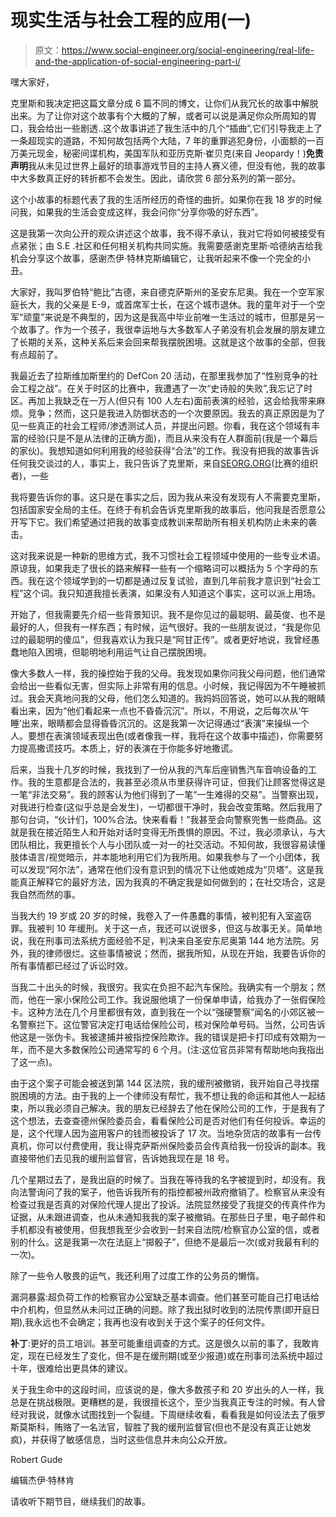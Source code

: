 # 现实生活与社会工程的应用(一)

> 原文：<https://www.social-engineer.org/social-engineering/real-life-and-the-application-of-social-engineering-part-i/>

嘿大家好，

克里斯和我决定把这篇文章分成 6 篇不同的博文，让你们从我冗长的故事中解脱出来。为了让你对这个故事有个大概的了解，或者可以说是满足你众所周知的胃口，我会给出一些剧透..这个故事讲述了我生活中的几个“插曲”,它们引导我走上了一条超现实的道路，不知何故包括两个大陆，7 年的重罪逃犯身份，小面额的一百万美元现金，秘密间谍机构，美国军队和亚历克斯·崔贝克(来自 Jeopardy！)**免责声明**我从未见过世界上最好的琐事游戏节目的主持人赛义德，但没有他，我的故事中大多数真正好的转折都不会发生。因此，请欣赏 6 部分系列的第一部分。

这个小故事的标题代表了我的生活所经历的奇怪的曲折。如果你在我 18 岁的时候问我，如果我的生活会变成这样，我会问你“分享你吸的好东西”。

这是我第一次向公开的观众讲述这个故事，我不得不承认，我对它将如何被接受有点紧张；由 S.E .社区和任何相关机构共同实施。我需要感谢克里斯·哈德纳吉给我机会分享这个故事，感谢杰伊·特林克斯编辑它，让我听起来不像一个完全的小丑。

大家好，我叫罗伯特“鲍比”古德，来自德克萨斯州的圣安东尼奥。我在一个空军家庭长大，我的父亲是 E-9，或首席军士长，在这个城市退休。我的童年对于一个空军“顽童”来说是不典型的，因为这是我高中毕业前唯一生活过的城市，但那是另一个故事了。作为一个孩子，我很幸运地与大多数军人子弟没有机会发展的朋友建立了长期的关系，这种关系后来会回来帮我摆脱困境。这就是这个故事的全部，但我有点超前了。

我最近去了拉斯维加斯里约的 DefCon 20 活动，在那里我参加了“性别竞争的社会工程之战”。在关于时区的比赛中，我遭遇了一次“史诗般的失败”,我忘记了时区。再加上我缺乏在一万人(但只有 100 人左右)面前表演的经验，这会给我带来麻烦。竞争；然而，这只是我进入防御状态的一个次要原因。我去的真正原因是为了见一些真正的社会工程师/渗透测试人员，并提出问题。你看，我在这个领域有丰富的经验(只是不是从法律的正确方面)，而且从来没有在人群面前(我是一个幕后的家伙)。我想知道如何利用我的经验获得“合法”的工作。我没有把我的故事告诉任何我交谈过的人，事实上，我只告诉了克里斯，来自[SEORG.ORG](https://www.social-engineer.com "Social-Engineer, Inc")(比赛的组织者)，一些

我将要告诉你的事。这只是在事实之后，因为我从来没有发现有人不需要克里斯，包括国家安全局的主任。在终于有机会告诉克里斯我的故事后，他问我是否愿意公开写下它。我们希望通过把我的故事变成教训来帮助所有相关机构防止未来的袭击。

这对我来说是一种新的思维方式，我不习惯社会工程领域中使用的一些专业术语。原谅我，如果我走了很长的路来解释一些有一个缩略词可以概括为 5 个字母的东西。我在这个领域学到的一切都是通过反复试验，直到几年前我才意识到“社会工程”这个词。我只知道我擅长表演，如果没有人知道这个事实，这可以派上用场。

开始了，但我需要先介绍一些背景知识。我不是你见过的最聪明、最英俊、也不是最好的人，但我有一样东西；有时候，运气很好。我的一些朋友说过，“我是你见过的最聪明的傻瓜”，但我喜欢认为我只是“阿甘正传”。或者更好地说，我曾经愚蠢地陷入困境，但聪明地利用运气让自己摆脱困境。

像大多数人一样，我的操控始于我的父母。我发现如果你问我父母问题，他们通常会给出一些看似无害，但实际上非常有用的信息。小时候，我记得因为不午睡被抓过。我会天真地问我的父母，他们怎么知道的。我妈妈回答说，她可以从我的眼睛看出来，因为“他们看起来一点也不昏昏沉沉”。所以，不用说，之后每次从‘午睡’出来，眼睛都会显得昏昏沉沉的。这是我第一次记得通过“表演”来操纵一个人。要想在表演领域表现出色(或者像我一样，我将在这个故事中描述)，你需要努力提高撒谎技巧。本质上，好的表演在于你能多好地撒谎。

后来，当我十几岁的时候，我找到了一份从我的汽车后座销售汽车音响设备的工作。我的生意都是合法的，我甚至必须从市里获得许可证，但我们让顾客觉得这是一笔“非法交易”。我的顾客认为他们得到了一笔“一生难得的交易”。当警察出现，对我进行检查(这似乎总是会发生)，一切都很干净时，我会改变策略。然后我用了那句台词，“伙计们，100%合法。快来看看！”我甚至会向警察兜售一些商品。这就是我在接近陌生人和开始对话时变得无所畏惧的原因。不过，我必须承认，与大团队相比，我更擅长个人与小团队或一对一的社交活动。不知何故，我很容易读懂肢体语言/视觉暗示，并本能地利用它们为我所用。如果我参与了一个小团体，我可以发现“阿尔法”，通常在他们没有意识到的情况下让他或她成为“贝塔”。这是我能真正解释它的最好方法，因为我真的不确定我是如何做到的；在社交场合，这是我自然而然的事。

当我大约 19 岁或 20 岁的时候，我卷入了一件愚蠢的事情，被判犯有入室盗窃罪。我被判 10 年缓刑。关于这一点，我还可以说很多，但这与故事无关。简单地说，我在刑事司法系统方面经验不足，判决来自圣安东尼奥第 144 地方法院。另外，我的律师很烂。这些事情被说；然而，据我所知，从现在开始，我要告诉你的所有事情都已经过了诉讼时效。

当我二十出头的时候，我很穷。我实在负担不起汽车保险。我确实有一个朋友；然而，他在一家小保险公司工作。我说服他填了一份保单申请，给我办了一张假保险卡。这种方法在几个月里都很有效，直到我在一个以“强硬警察”闻名的小郊区被一名警察拦下。这位警官决定打电话给保险公司，核对保险单号码。当然，公司告诉他这是一张伪卡。我被逮捕并被指控保险欺诈。我的错误是把卡打印成有效期为一年，而不是大多数保险公司通常写的 6 个月。(注:这位官员非常有帮助地向我指出了这一点)。

由于这个案子可能会被送到第 144 区法院，我的缓刑被撤销，我开始自己寻找摆脱困境的方法。由于我的上一个律师没有帮忙，我不想让我的命运和其他人一起结束，所以我必须自己解决。我的朋友已经辞去了他在保险公司的工作，于是我有了这个想法，去查查德州保险委员会，看看保险公司是否对他们有任何投诉。幸运的是，这个代理人因为盗用客户的钱而被投诉了 17 次。当地杂货店的故事有一台传真机，你可以付费使用，我让得克萨斯州保险委员会传真给我一份投诉的副本。我直接带他们去见我的缓刑监督官，告诉她我现在是 18 号。

几个星期过去了，是我出庭的时候了。当我在等待我的名字被提到时，却没有。我向法警询问了我的案子，他告诉我所有的指控都被州政府撤销了。检察官从来没有检查过我是否真的对保险代理人提出了投诉。法院显然接受了我提交的传真件作为证据，从未跟进调查，也从未通知我我的案子被撤销。在那些日子里，电子邮件和手机都没有被使用，但我想我至少会收到一封来自法院/检察官办公室的信，或者别的什么。这是我第一次在法庭上“掷骰子”，但绝不是最后一次(或对我最有利的一次)。

除了一些令人敬畏的运气，我还利用了过度工作的公务员的懒惰。

漏洞暴露:超负荷工作的检察官办公室缺乏基本调查。他们甚至可能自己打电话给中介机构，但显然从未问过正确的问题。除了我出狱时收到的法院传票(即开庭日期),我永远也不会确定；我再也没有收到关于这个案子的任何文件。

**补丁**:更好的员工培训。甚至可能重组调查的方式。这是很久以前的事了，我敢肯定，现在已经发生了变化，但不是在缓刑期(或至少报道)或在刑事司法系统中超过十年，很难给出更具体的建议。

关于我生命中的这段时间，应该说的是，像大多数孩子和 20 岁出头的人一样，我总是在挑战极限。更糟糕的是，我很擅长这个，至少当我真正专注的时候。有人曾经对我说，就像水试图找到一个裂缝。下周继续收看，看看我是如何设法去了俄罗斯莫斯科，贿赂了一名法官，智胜了我的缓刑监督官(但也不是没有真正让她发疯)，并获得了敏感信息，当时这些信息并未向公众开放。

Robert Gude

编辑杰伊·特林肯

请收听下期节目，继续我们的故事。